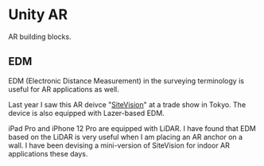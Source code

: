 # Unity AR

AR building blocks.

## EDM

EDM (Electronic Distance Measurement) in the surveying terminology is useful for AR applications as well.

Last year I saw this AR deivce "[SiteVision](https://sitevision.trimble.com)" at a trade show in Tokyo. The device is also equipped with Lazer-based EDM.

iPad Pro and iPhone 12 Pro are equipped with LiDAR. I have found that EDM based on the LiDAR is very useful when I am placing an AR anchor on a wall. I have been devising a mini-version of SiteVision for indoor AR applications these days.

